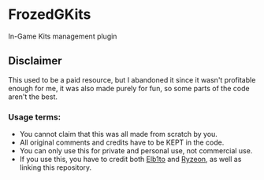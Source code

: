 # FrozedGKits
In-Game Kits management plugin

## Disclaimer
This used to be a paid resource, but I abandoned it since it wasn't profitable enough for me, it was also made purely for fun, so some parts of the code aren't the best.

### Usage terms:
  * You cannot claim that this was all made from scratch by you.
  * All original comments and credits have to be KEPT in the code.
  * You can only use this for private and personal use, not commercial use.
  * If you use this, you have to credit both [Elb1to](https://github.com/Elb1to) and [Ryzeon](https://github.com/Ryzeon), as well as linking this repository.
